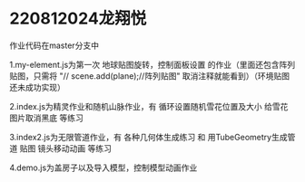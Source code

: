 # 220812024龙翔悦
作业代码在master分支中


1.my-element.js为第一次 地球贴图旋转，控制面板设置 的作业（里面还包含阵列贴图，只需将 "// scene.add(plane);//阵列贴图" 取消注释就能看到）（环境贴图还未成功实现）

2.index.js为精灵作业和随机山脉作业，有 循环设置随机雪花位置及大小 给雪花图片取消黑底 等练习

3.index2.js为无限管道作业，有 各种几何体生成练习 和 用TubeGeometry生成管道 贴图 镜头移动动画 等练习

4.demo.js为盖房子以及导入模型，控制模型动画作业

